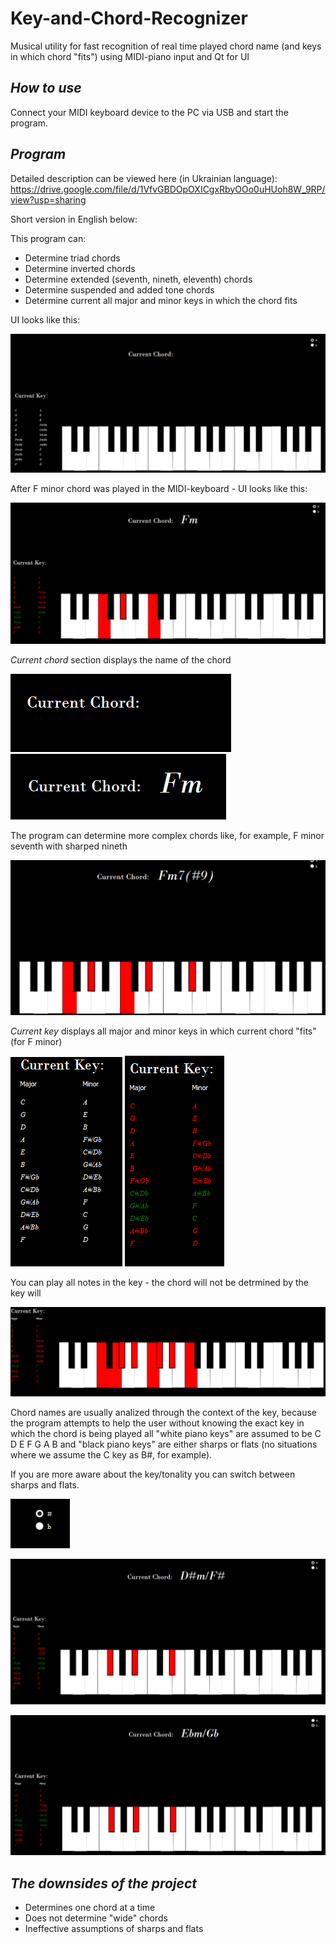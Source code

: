 # Key-and-Chord-Recognizer
Musical utility for fast recognition of real time played chord name (and keys in which chord "fits") using MIDI-piano input and Qt for UI

## _How to use_

Connect your MIDI keyboard device to the PC via USB and start the program.

## _Program_

Detailed description can be viewed here (in Ukrainian language):
https://drive.google.com/file/d/1VfvGBDOpOXICgxRbyOOo0uHUoh8W_9RP/view?usp=sharing

Short version in English below:

This program can:
- Determine triad chords
- Determine inverted chords
- Determine extended (seventh, nineth, eleventh) chords
- Determine suspended and added tone chords
- Determine current all major and minor keys in which the chord fits

UI looks like this:

<img src="readMeImages\1.png"></img>

After F minor chord was played in the MIDI-keyboard - UI looks like this:

<img src="readMeImages\2.png"></img>

_Current chord_ section displays the name of the chord

<img src="readMeImages\3.png"></img>
<img src="readMeImages\4.png"></img>

The program can determine more complex chords like, for example, F minor seventh with sharped nineth

<img src="readMeImages\5.png"></img>

_Current key_ displays all major and minor keys in which current chord "fits" (for F minor)

<img src="readMeImages\6.png"></img>
<img src="readMeImages\7.png"></img>

You can play all notes in the key - the chord will not be detrmined by the key will

<img src="readMeImages\8.png"></img>

Chord names are usually analized through the context of the key, because the program attempts to help the user without knowing the exact key in which the chord is being played all "white piano keys" are assumed to be C D E F G A B and "black piano keys" are either sharps or flats (no situations where we assume the C key as B#, for example). 

If you are more aware about the key/tonality you can switch between sharps and flats.

<img src="readMeImages\9.png"></img>

<img src="readMeImages\10.png"></img>

<img src="readMeImages\11.png"></img>

## _The downsides of the project_
- Determines one chord at a time
- Does not determine "wide" chords
- Ineffective assumptions of sharps and flats

